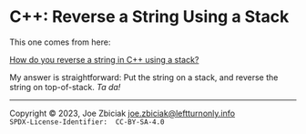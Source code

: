 # C++: Reverse a String Using a Stack

This one comes from here:

[How do you reverse a string in C++ using a stack?](https://www.quora.com/How-do-you-reverse-a-string-in-C-using-a-stack)

My answer is straightforward:  Put the string on a stack, and reverse the
string on top-of-stack.  _Ta da!_

____

Copyright © 2023, Joe Zbiciak <joe.zbiciak@leftturnonly.info>  
`SPDX-License-Identifier:  CC-BY-SA-4.0`
